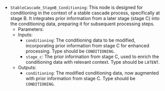 - `StableCascade_StageB_Conditioning`: This node is designed for conditioning in the context of a stable cascade process, specifically at stage B. It integrates prior information from a later stage (stage C) into the conditioning data, preparing it for subsequent processing steps.
    - Parameters:
    - Inputs:
        - `conditioning`: The conditioning data to be modified, incorporating prior information from stage C for enhanced processing. Type should be `CONDITIONING`.
        - `stage_c`: The prior information from stage C, used to enrich the conditioning data with relevant context. Type should be `LATENT`.
    - Outputs:
        - `conditioning`: The modified conditioning data, now augmented with prior information from stage C. Type should be `CONDITIONING`.
